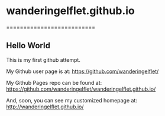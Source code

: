 # wanderingelflet.github.io
==========================

## Hello World

This is my first github attempt.

My Github user page is at: 
https://github.com/wanderingelflet/

My Github Pages repo can be found at:  
https://github.com/wanderingelflet/wanderingelflet.github.io/

And, soon, you can see my customized homepage at:
http://wanderingelflet.github.io/
